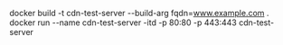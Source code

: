 docker build -t cdn-test-server --build-arg fqdn=www.example.com .
docker run --name cdn-test-server -itd -p 80:80 -p 443:443 cdn-test-server